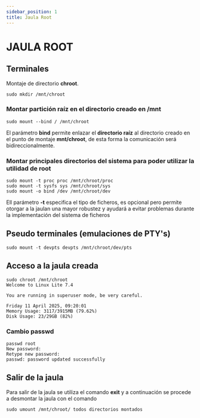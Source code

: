 ```yaml
---
sidebar_position: 1
title: Jaula Root
---
```

# JAULA ROOT

## Terminales
Montaje de directorio **chroot**.
``` 
sudo mkdir /mnt/chroot
```
### Montar partición raíz en el directorio creado en /mnt
```
sudo mount --bind / /mnt/chroot
```
El parámetro **bind** permite enlazar el **directorio raíz** al directorio creado en el punto de montaje **mnt/chroot**, de esta forma la comunicación será bidireccionalmente. 

### Montar principales directorios del sistema para poder utilizar la utilidad de root

```
sudo mount -t proc proc /mnt/chroot/proc
sudo mount -t sysfs sys /mnt/chroot/sys
sudo mount -o bind /dev /mnt/chroot/dev
```

Ell parámetro **-t** especifica el tipo de ficheros, es opcional pero permite otorgar a la jaulan una mayor robustez y ayudará a evitar problemas durante la implementación del sistema de ficheros

## Pseudo terminales (emulaciones de PTY's)
```
sudo mount -t devpts devpts /mnt/chroot/dev/pts
```
## Acceso a la jaula creada
```
sudo chroot /mnt/chroot
Welcome to Linux Lite 7.4
 
You are running in superuser mode, be very careful.
 
Friday 11 April 2025, 09:20:01
Memory Usage: 3117/3915MB (79.62%)
Disk Usage: 23/29GB (82%)
```

### Cambio passwd
``` 
passwd root
New password: 
Retype new password: 
passwd: password updated successfully
```
## Salir de la jaula
Para salir de la jaula se utiliza el comando **exit** y a continuación se procede a desmontar la jaula con el comando
```
sudo umount /mnt/chroot/ todos directorios montados
```

